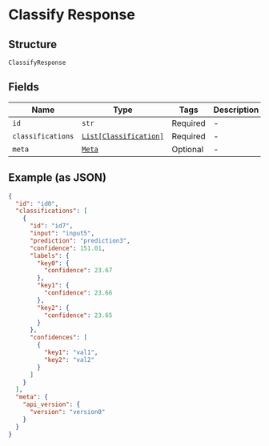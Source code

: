 
# Classify Response

## Structure

`ClassifyResponse`

## Fields

| Name | Type | Tags | Description |
|  --- | --- | --- | --- |
| `id` | `str` | Required | - |
| `classifications` | [`List[Classification]`](../../doc/models/classification.md) | Required | - |
| `meta` | [`Meta`](../../doc/models/meta.md) | Optional | - |

## Example (as JSON)

```json
{
  "id": "id0",
  "classifications": [
    {
      "id": "id7",
      "input": "input5",
      "prediction": "prediction3",
      "confidence": 151.01,
      "labels": {
        "key0": {
          "confidence": 23.67
        },
        "key1": {
          "confidence": 23.66
        },
        "key2": {
          "confidence": 23.65
        }
      },
      "confidences": [
        {
          "key1": "val1",
          "key2": "val2"
        }
      ]
    }
  ],
  "meta": {
    "api_version": {
      "version": "version0"
    }
  }
}
```

